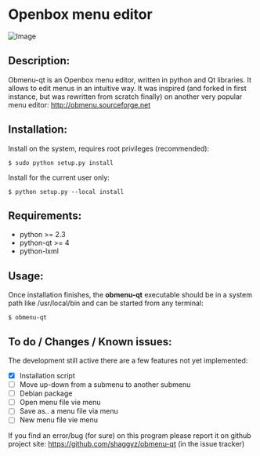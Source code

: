 Openbox menu editor
===================

![Image](../master/doc/snapshot.png?raw=true)

Description:
------------

Obmenu-qt is an Openbox menu editor, written in python and Qt libraries. It allows to edit menus
in an intuitive way. It was inspired (and forked in first instance, but was rewritten from scratch finally)
on another very popular menu editor: http://obmenu.sourceforge.net


Installation:
-------------

Install on the system, requires root privileges (recommended):

<code>$ sudo python setup.py install</code>

Install for the current user only:

<code>$ python setup.py --local install</code>


Requirements:
-------------

- python >= 2.3
- python-qt >= 4
- python-lxml


Usage:
------

Once installation finishes, the **obmenu-qt** executable should be in a system path like /usr/local/bin
and can be started from any terminal:

<code>$ obmenu-qt</code>


To do / Changes / Known issues:
----------------------

The development still active there are a few features not yet implemented:

- [X] Installation script
- [ ] Move up-down from a submenu to another submenu
- [ ] Debian package
- [ ] Open menu file vie menu
- [ ] Save as.. a menu file via menu
- [ ] New menu file vie menu

If you find an error/bug (for sure) on this program please report it on github project site:
https://github.com/shaggyz/obmenu-qt (in the issue tracker)



